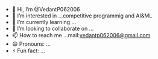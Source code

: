 - 👋 Hi, I’m @VedantP062006
- 👀 I’m interested in ...competitive programmig and AI&ML
- 🌱 I’m currently learning ...
- 💞️ I’m looking to collaborate on ...
- 📫 How to reach me ...mail:vedantp062006@gmail.com
- 😄 Pronouns: ...
- ⚡ Fun fact: ...

<!---
VedantP062006/VedantP062006 is a ✨ special ✨ repository because its `README.md` (this file) appears on your GitHub profile.
You can click the Preview link to take a look at your changes.
--->

